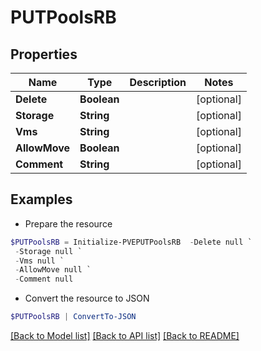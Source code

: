 # PUTPoolsRB
## Properties

Name | Type | Description | Notes
------------ | ------------- | ------------- | -------------
**Delete** | **Boolean** |  | [optional] 
**Storage** | **String** |  | [optional] 
**Vms** | **String** |  | [optional] 
**AllowMove** | **Boolean** |  | [optional] 
**Comment** | **String** |  | [optional] 

## Examples

- Prepare the resource
```powershell
$PUTPoolsRB = Initialize-PVEPUTPoolsRB  -Delete null `
 -Storage null `
 -Vms null `
 -AllowMove null `
 -Comment null
```

- Convert the resource to JSON
```powershell
$PUTPoolsRB | ConvertTo-JSON
```

[[Back to Model list]](../README.md#documentation-for-models) [[Back to API list]](../README.md#documentation-for-api-endpoints) [[Back to README]](../README.md)


